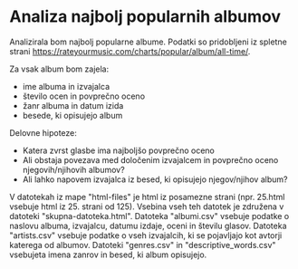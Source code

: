 # Analiza najbolj popularnih albumov 

Analizirala bom najbolj popularne albume. Podatki so pridobljeni iz spletne strani https://rateyourmusic.com/charts/popular/album/all-time/.

Za vsak album bom zajela:
* ime albuma in izvajalca
* število ocen in povprečno oceno
* žanr albuma in datum izida
* besede, ki opisujejo album


Delovne hipoteze:
* Katera zvrst glasbe ima najboljšo povprečno oceno
* Ali obstaja povezava med določenim izvajalcem in povprečno oceno njegovih/njihovih albumov?
* Ali lahko napovem izvajalca iz besed, ki opisujejo njegov/njihov album?

V datotekah iz mape "html-files" je html iz posamezne strani (npr. 25.html vsebuje html iz 25. strani od 125). Vsebina vseh teh datotek je združena v datoteki "skupna-datoteka.html". Datoteka "albumi.csv" vsebuje podatke o naslovu albuma, izvajalcu, datumu izdaje, oceni in številu glasov. Datoteka "artists.csv" vsebuje podatke o vseh izvajalcih, ki se pojavljajo kot avtorji katerega od albumov. Datoteki "genres.csv" in "descriptive_words.csv" vsebujeta imena zanrov in besed, ki album opisujejo.